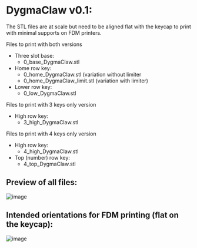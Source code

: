 # DygmaClaw v0.1:

The STL files are at scale but need to be aligned flat with the keycap to print with minimal supports on FDM printers.

Files to print with both versions
- Three slot base:
  - 0_base_DygmaClaw.stl
- Home row key:
  - 0_home_DygmaClaw.stl (variation without limiter
  - 0_home_DygmaClaw_limit.stl (variation with limiter)
- Lower row key:
  - 0_low_DygmaClaw.stl

Files to print with 3 keys only version
- High row key:
  - 3_high_DygmaClaw.stl

Files to print with 4 keys only version
- High row key:
  - 4_high_DygmaClaw.stl
- Top (number) row key:
  - 4_top_DygmaClaw.stl

## Preview of all files:
![image](https://github.com/user-attachments/assets/f540c1c8-055b-407c-8df0-e52816ca1108)

## Intended orientations for FDM printing (flat on the keycap):
![image](https://github.com/user-attachments/assets/92f5a37f-063e-4916-8071-6dfe2e05b5f4)
